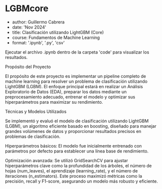 # LGBMcore

* author: Guillermo Cabrera
* date: 'Nov 2024'
* title: Clasificación utilizando LightGBM (Core)
* course: Fundamentos de Machine Learning
* format: '.ipynb', '.py', 'csv'


Ejecutar el archivo .ipynb dentro de la carpeta 'code' para visualizar los resultados.

Propósito del Proyecto

El propósito de este proyecto es implementar un pipeline completo de machine learning para resolver un problema de clasificación utilizando LightGBM (LGBM). El enfoque principal estará en realizar un Análisis Exploratorio de Datos (EDA), preparar los datos mediante un preprocesamiento adecuado, entrenar el modelo y optimizar sus hiperparámetros para maximizar su rendimiento.

Técnicas y Modelos Utilizados

Se implementó y evaluó el modelo de clasificación utilizando LightGBM (LGBM), un algoritmo eficiente basado en boosting, diseñado para manejar grandes volúmenes de datos y proporcionar resultados precisos en problemas de clasificación.

Hiperparámetros básicos: El modelo fue inicialmente entrenado con parámetros por defecto para establecer una línea base de rendimiento.

Optimización avanzada: Se utilizó GridSearchCV para ajustar hiperparámetros clave como la profundidad de los árboles, el número de hojas (num_leaves), el aprendizaje (learning_rate), y el número de iteraciones (n_estimators). Este proceso maximizó métricas como la precisión, recall y F1-score, asegurando un modelo más robusto y eficiente.